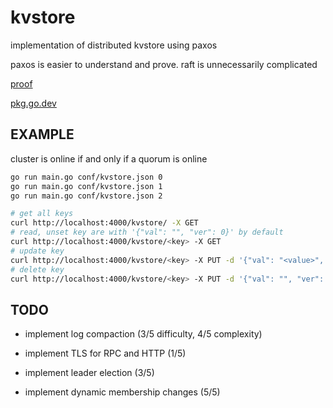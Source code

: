 # kvstore

implementation of distributed kvstore using paxos

paxos is easier to understand and prove. raft is unnecessarily complicated

[proof](https://github.com/khanh101/khanh101.github.io/blob/master/blog/pdf/paxos-algorithm.pdf)

[pkg.go.dev](https://pkg.go.dev/github.com/khanh101/paxos)

## EXAMPLE

cluster is online if and only if a quorum is online

```bash
go run main.go conf/kvstore.json 0
go run main.go conf/kvstore.json 1
go run main.go conf/kvstore.json 2
```

```bash
# get all keys
curl http://localhost:4000/kvstore/ -X GET
# read, unset key are with '{"val": "", "ver": 0}' by default 
curl http://localhost:4000/kvstore/<key> -X GET
# update key 
curl http://localhost:4000/kvstore/<key> -X PUT -d '{"val": "<value>", "ver": <ver>}'
# delete key
curl http://localhost:4000/kvstore/<key> -X PUT -d '{"val": "", "ver": <ver>}'
```


## TODO 

- implement log compaction (3/5 difficulty, 4/5 complexity)

- implement TLS for RPC and HTTP (1/5)

- implement leader election (3/5)

- implement dynamic membership changes (5/5)

